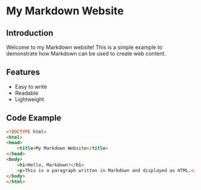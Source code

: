 # My Markdown Website

## Introduction
Welcome to my Markdown website! This is a simple example to demonstrate how Markdown can be used to create web content.

## Features
- Easy to write
- Readable
- Lightweight

## Code Example
```html
<!DOCTYPE html>
<html>
<head>
    <title>My Markdown Website</title>
</head>
<body>
    <h1>Hello, Markdown!</h1>
    <p>This is a paragraph written in Markdown and displayed as HTML.</p>
</body>
</html>
